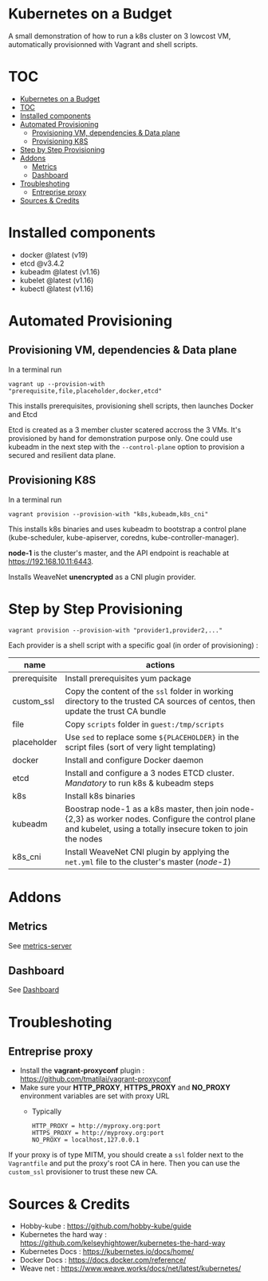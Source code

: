 # Kubernetes on a Budget
A small demonstration of how to run a k8s cluster on 3 lowcost VM, automatically provisionned with Vagrant and shell scripts.

# TOC
- [Kubernetes on a Budget](#kubernetes-on-a-budget)
- [TOC](#toc)
- [Installed components](#installed-components)
- [Automated Provisioning](#automated-provisioning)
  - [Provisioning VM, dependencies & Data plane](#provisioning-vm-dependencies--data-plane)
  - [Provisioning K8S](#provisioning-k8s)
- [Step by Step Provisioning](#step-by-step-provisioning)
- [Addons](#addons)
  - [Metrics](#metrics)
  - [Dashboard](#dashboard)
- [Troubleshoting](#troubleshoting)
  - [Entreprise proxy](#entreprise-proxy)
- [Sources & Credits](#sources--credits)

# Installed components

* docker @latest (v19)
* etcd @v3.4.2
* kubeadm @latest (v1.16)
* kubelet @latest (v1.16)
* kubectl @latest (v1.16)

# Automated Provisioning
## Provisioning VM, dependencies & Data plane
In a terminal run

    vagrant up --provision-with "prerequisite,file,placeholder,docker,etcd"

This installs prerequisites, provisioning shell scripts, then launches Docker and Etcd

Etcd is created as a 3 member cluster scatered accross the 3 VMs. It's provisioned by hand for demonstration purpose only. One could use kubeadm in the next step with the `--control-plane` option to provision a secured and resilient data plane.

## Provisioning K8S
In a terminal run

    vagrant provision --provision-with "k8s,kubeadm,k8s_cni"

This installs k8s binaries and uses kubeadm to bootstrap a control plane (kube-scheduler, kube-apiserver, coredns, kube-controller-manager).

**node-1** is the cluster's master, and the API endpoint is reachable at https://192.168.10.11:6443.

Installs WeaveNet **unencrypted** as a CNI plugin provider.

# Step by Step Provisioning

    vagrant provision --provision-with "provider1,provider2,..."

Each provider is a shell script with a specific goal (in order of provisioning) :

| name         | actions                                                                                                                                                          |
|--------------|------------------------------------------------------------------------------------------------------------------------------------------------------------------|
| prerequisite | Install prerequisites yum package                                                                                                                                |
| custom_ssl   | Copy the content of the `ssl` folder in working directory to the trusted CA sources of centos, then update the trust CA bundle                                   |
| file         | Copy `scripts` folder in `guest:/tmp/scripts`                                                                                                                    |
| placeholder  | Use `sed` to replace some `${PLACEHOLDER}` in the script files (sort of very light templating)                                                                   |
| docker       | Install and configure Docker daemon                                                                                                                              |
| etcd         | Install and configure a 3 nodes ETCD cluster. *Mandatory* to run k8s & kubeadm steps                                                                             |
| k8s          | Install k8s binaries                                                                                                                                             |
| kubeadm      | Boostrap node-1 as a k8s master, then join node-{2,3} as worker nodes. Configure the control plane and kubelet, using a totally insecure token to join the nodes |
| k8s_cni      | Install WeaveNet CNI plugin by applying the `net.yml` file to the cluster's master (*node-1*)                                                                    |

# Addons
## Metrics
See [metrics-server](./metrics-server/README.md)

## Dashboard
See [Dashboard](./dashboard/README.md)

# Troubleshoting
## Entreprise proxy

* Install the **vagrant-proxyconf** plugin : https://github.com/tmatilai/vagrant-proxyconf
* Make sure your **HTTP_PROXY**, **HTTPS_PROXY** and **NO_PROXY** environment variables are set with proxy URL
  * Typically

        HTTP_PROXY = http://myproxy.org:port    
        HTTPS_PROXY = http://myproxy.org:port
        NO_PROXY = localhost,127.0.0.1

If your proxy is of type MITM, you should create a `ssl` folder next to the `Vagrantfile` and put the proxy's root CA in here. Then you can use the `custom_ssl` provisioner to trust these new CA.

# Sources & Credits

* Hobby-kube : https://github.com/hobby-kube/guide
* Kubernetes the hard way : https://github.com/kelseyhightower/kubernetes-the-hard-way
* Kubernetes Docs : https://kubernetes.io/docs/home/
* Docker Docs : https://docs.docker.com/reference/
* Weave net : https://www.weave.works/docs/net/latest/kubernetes/
